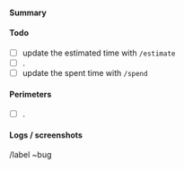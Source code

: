 #### Summary

#### Todo

- [ ] update the estimated time with `/estimate`
- [ ] .
- [ ] update the spent time with `/spend`

#### Perimeters

- [ ] .

#### Logs / screenshots

/label ~bug
